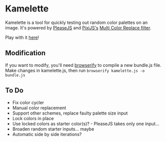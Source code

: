 # Kamelette

Kamelette is a tool for quickly testing out random color palettes on an image. It's powered by [PleaseJS](https://github.com/Fooidge/PleaseJS) and [PixiJS's](https://github.com/pixijs/pixi.js) [Multi Color Replace filter](https://github.com/pixijs/pixi-filters/tree/master/filters/multi-color-replace).

Play with it [here](https://selkkie.github.io/kamelette/)!

## Modification
If you want to modify, you'll need [browserify](https://github.com/browserify/browserify) to compile a new bundle.js file. Make changes in kamelette.js, then run `browserify kamelette.js -o bundle.js`

## To Do
* Fix color cycler
* Manual color replacement
* Support other schemes, replace faulty palette size input
* Lock colors in place
* Use locked colors as starter color(s)? - PleaseJS takes only one input...
* Broaden random starter inputs... maybe
* Automatic side by side iterations?
